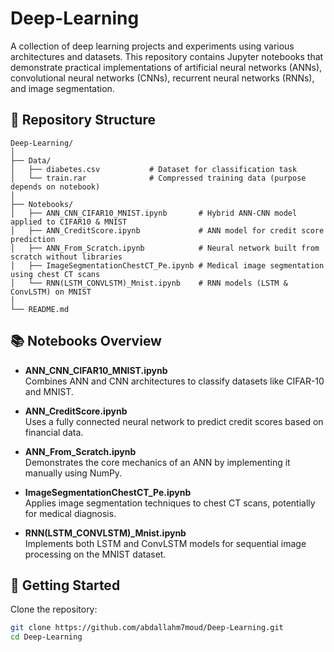 # Deep-Learning

A collection of deep learning projects and experiments using various architectures and datasets. This repository contains Jupyter notebooks that demonstrate practical implementations of artificial neural networks (ANNs), convolutional neural networks (CNNs), recurrent neural networks (RNNs), and image segmentation.

## 📁 Repository Structure

```
Deep-Learning/
│
├── Data/
│   ├── diabetes.csv           # Dataset for classification task
│   └── train.rar              # Compressed training data (purpose depends on notebook)
│
├── Notebooks/
│   ├── ANN_CNN_CIFAR10_MNIST.ipynb       # Hybrid ANN-CNN model applied to CIFAR10 & MNIST
│   ├── ANN_CreditScore.ipynb             # ANN model for credit score prediction
│   ├── ANN_From_Scratch.ipynb            # Neural network built from scratch without libraries
│   ├── ImageSegmentationChestCT_Pe.ipynb # Medical image segmentation using chest CT scans
│   └── RNN(LSTM_CONVLSTM)_Mnist.ipynb    # RNN models (LSTM & ConvLSTM) on MNIST
│
└── README.md
```

## 📚 Notebooks Overview

- **ANN_CNN_CIFAR10_MNIST.ipynb**  
  Combines ANN and CNN architectures to classify datasets like CIFAR-10 and MNIST.

- **ANN_CreditScore.ipynb**  
  Uses a fully connected neural network to predict credit scores based on financial data.

- **ANN_From_Scratch.ipynb**  
  Demonstrates the core mechanics of an ANN by implementing it manually using NumPy.

- **ImageSegmentationChestCT_Pe.ipynb**  
  Applies image segmentation techniques to chest CT scans, potentially for medical diagnosis.

- **RNN(LSTM_CONVLSTM)_Mnist.ipynb**  
  Implements both LSTM and ConvLSTM models for sequential image processing on the MNIST dataset.


## 🚀 Getting Started

Clone the repository:
   ```bash
   git clone https://github.com/abdallahm7moud/Deep-Learning.git
   cd Deep-Learning
   ```
